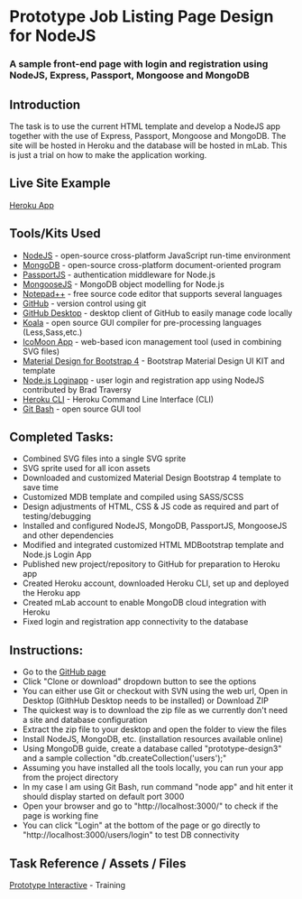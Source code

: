 # Prototype Job Listing Page Design for NodeJS
### A sample front-end page with login and registration using NodeJS, Express, Passport, Mongoose and MongoDB

## Introduction

The task is to use the current HTML template and develop a NodeJS app together with the use of Express, Passport, Mongoose and MongoDB. The site will be hosted in Heroku and the database will be hosted in mLab. This is just a trial on how to make the application working. 

## Live Site Example

[Heroku App](https://prototype-design3.herokuapp.com)


## Tools/Kits Used

* [NodeJS](https://nodejs.org) - open-source cross-platform JavaScript run-time environment 
* [MongoDB](https://www.mongodb.com/) - open-source cross-platform document-oriented program
* [PassportJS](http://www.passportjs.org/) - authentication middleware for Node.js 
* [MongooseJS](http://mongoosejs.com/) - MongoDB object modelling for Node.js 
* [Notepad++](https://notepad-plus-plus.org/) - free source code editor that supports several languages
* [GitHub](https://github.com/) - version control using git
* [GitHub Desktop](https://desktop.github.com/) - desktop client of GitHub to easily manage code locally
* [Koala](http://koala-app.com/) - open source GUI compiler for pre-processing languages (Less,Sass,etc.)
* [IcoMoon App](https://icomoon.io/app) - web-based icon management tool (used in combining SVG files)
* [Material Design for Bootstrap 4](https://mdbootstrap.com/) - Bootstrap Material Design UI KIT and template
* [Node.js Loginapp](https://github.com/bradtraversy/loginapp) - user login and registration app using NodeJS contributed by Brad Traversy
* [Heroku CLI](https://devcenter.heroku.com/articles/getting-started-with-nodejs#set-up/) - Heroku Command Line Interface (CLI)
* [Git Bash](https://git-scm.com/downloads) - open source GUI tool

## Completed Tasks:

* Combined SVG files into a single SVG sprite
* SVG sprite used for all icon assets
* Downloaded and customized Material Design Bootstrap 4 template to save time
* Customized MDB template and compiled using SASS/SCSS
* Design adjustments of HTML, CSS & JS code as required and part of testing/debugging
* Installed and configured NodeJS, MongoDB, PassportJS, MongooseJS and other dependencies
* Modified and integrated customized  HTML MDBootstrap template and Node.js Login App
* Published new project/repository to GitHub for preparation to Heroku app
* Created Heroku account, downloaded Heroku CLI, set up and deployed the Heroku app
* Created mLab account to enable MongoDB cloud integration with Heroku
* Fixed login and registration app connectivity to the database


## Instructions:

* Go to the [GitHub page](https://github.com/rcap15/prototype-design3)
* Click "Clone or download" dropdown button to see the options
* You can either use Git or checkout with SVN using the web url, Open in Desktop (GithHub Desktop needs to be installed) or Download ZIP
* The quickest way is to download the zip file as we currently don't need a site and database configuration
* Extract the zip file to your desktop and open the folder to view the files
* Install NodeJS, MongoDB, etc. (installation resources available online)
* Using MongoDB guide, create a database called "prototype-design3" and a sample collection "db.createCollection('users');"
* Assuming you have installed all the tools locally, you can run your app from the project directory
* In my case I am using Git Bash, run command "node app" and hit enter it should display started on default port 3000
* Open your browser and go to "http://localhost:3000/" to check if the page is working fine
* You can click "Login" at the bottom of the page or go directly to "http://localhost:3000/users/login" to test DB connectivity


## Task Reference / Assets / Files

[Prototype Interactive](https://github.com/PrototypeInteractive/prototype-training/tree/master/job-listing) - Training